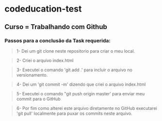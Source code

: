 # codeducation-test

## Curso = Trabalhando com Github


### Passos para a conclusão da Task requerida:

> 1- Dei um git clone neste repositorio para criar o meu local.

> 2- Criei o arquivo index.html

> 3- Executei o comando 'git add .' para incluir o arquivo no versionamento.

> 4- Dei um 'git commit -m' dizendo que criei o arquivo index.html

> 5- Executei o comando "git push origin master' para enviar meu commit para o GitHub

> 6- Por fim como alterei este arquivo diretamente no GitHub executarei 'git pull' localmente para puxar os commits neste arquivo.
